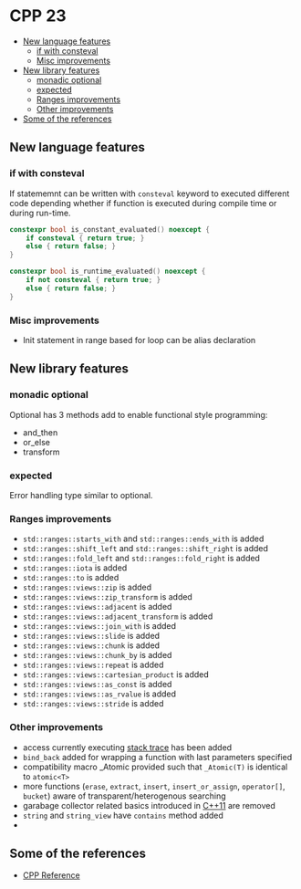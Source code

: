 # CPP 23

<!-- toc -->

- [New language features](#new-language-features)
  * [if with consteval](#if-with-consteval)
  * [Misc improvements](#misc-improvements)
- [New library features](#new-library-features)
  * [monadic optional](#monadic-optional)
  * [expected](#expected)
  * [Ranges improvements](#ranges-improvements)
  * [Other improvements](#other-improvements)
- [Some of the references](#some-of-the-references)

<!-- tocstop -->

## New language features

### if with consteval

If statememnt can be written with `consteval` keyword to executed different code depending whether if function is executed during compile time or during run-time.

```cpp
constexpr bool is_constant_evaluated() noexcept {
    if consteval { return true; }
    else { return false; }
}

constexpr bool is_runtime_evaluated() noexcept {
    if not consteval { return true; }
    else { return false; }
}
```

### Misc improvements

- Init statement in range based for loop can be alias declaration

## New library features

### monadic optional

Optional has 3 methods add to enable functional style programming:

- and_then
- or_else
- transform

### expected

Error handling type similar to optional.


### Ranges improvements

- `std::ranges::starts_with` and `std::ranges::ends_with` is added
- `std::ranges::shift_left` and `std::ranges::shift_right` is added
- `std::ranges::fold_left` and `std::ranges::fold_right` is added
- `std::ranges::iota` is added
- `std::ranges::to` is added
- `std::ranges::views::zip` is added
- `std::ranges::views::zip_transform` is added
- `std::ranges::views::adjacent` is added
- `std::ranges::views::adjacent_transform` is added
- `std::ranges::views::join_with` is added
- `std::ranges::views::slide` is added
- `std::ranges::views::chunk` is added
- `std::ranges::views::chunk_by` is added
- `std::ranges::views::repeat` is added
- `std::ranges::views::cartesian_product` is added
- `std::ranges::views::as_const` is added
- `std::ranges::views::as_rvalue` is added
- `std::ranges::views::stride` is added


### Other improvements
- access currently executing [stack trace](https://en.cppreference.com/w/cpp/utility/basic_stacktrace) has been added
- `bind_back` added for wrapping a function with last parameters specified 
- compatibility macro _Atomic provided such that `_Atomic(T)` is identical to `atomic<T>`
- more functions (`erase`, `extract`, `insert`, `insert_or_assign`, `operator[]`, `bucket`) aware of transparent/heterogenous searching
- garabage collector related basics introduced in [C++11](cpp11.md#allow-garbage-collected-implementations) are removed
- `string` and `string_view` have `contains` method added
- 


## Some of the references
- [CPP Reference](https://en.cppreference.com/)
